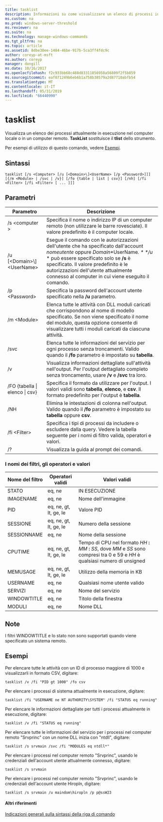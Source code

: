 ```yaml
---
title: tasklist
description: Informazioni su come visualizzare un elenco di processi in esecuzione nel computer locale o remoto.
ms.custom: na
ms.prod: windows-server-threshold
ms.reviewer: na
ms.suite: na
ms.technology: manage-windows-commands
ms.tgt_pltfrm: na
ms.topic: article
ms.assetid: 8dbe30ee-1484-46be-917b-5ca3ff4fdc9c
author: coreyp-at-msft
ms.author: coreyp
manager: dongill
ms.date: 10/16/2017
ms.openlocfilehash: f2c933bb68c488d83311856958a56809f2f5b859
ms.sourcegitcommit: eaf071249b6eb6b1a758b38579a2d87710abfb54
ms.translationtype: MT
ms.contentlocale: it-IT
ms.lasthandoff: 05/31/2019
ms.locfileid: "66440990"
---
```

# <a name="tasklist"></a>tasklist

Visualizza un elenco dei processi attualmente in esecuzione nel computer locale o in un computer remoto. **TaskList** sostituisce il **tlist** dello strumento.

Per esempi di utilizzo di questo comando, vedere [Esempi](#BKMK_examples).

## <a name="syntax"></a>Sintassi

```
tasklist [/s <Computer> [/u [<Domain>\]<UserName> [/p <Password>]]] [{/m <Module> | /svc | /v}] [/fo {table | list | csv}] [/nh] [/fi <Filter> [/fi <Filter> [ ... ]]]
```

## <a name="parameters"></a>Parametri

|          Parametro           |                                                                                                                                            Descrizione                                                                                                                                             |
|------------------------------|----------------------------------------------------------------------------------------------------------------------------------------------------------------------------------------------------------------------------------------------------------------------------------------------------|
|        /s \<computer >        |                                                                                         Specifica il nome o indirizzo IP di un computer remoto (non utilizzare le barre rovesciate). Il valore predefinito è il computer locale.                                                                                         |
| /u [\<Domain>\\\]\<UserName> | Esegue il comando con le autorizzazioni dell'utente che ha specificato dall'account *nomeutente* oppure *Domain*\*UserName<em>. \* \*/u</em> \* può essere specificato solo se **/s** è specificato. Il valore predefinito è le autorizzazioni dell'utente attualmente connesso al computer in cui viene eseguito il comando. |
|        /p \<Password>        |                                                                                                       Specifica la password dell'account utente specificato nella **/u** parametro.                                                                                                        |
|         /m \<Module>         |                                                               Elenca tutte le attività con DLL moduli caricati che corrispondono al nome di modello specificato. Se non viene specificato il nome del modulo, questa opzione consente di visualizzare tutti i moduli caricati da ciascuna attività.                                                                |
|             /svc             |                                                                                    Elenca tutte le informazioni del servizio per ogni processo senza troncamenti. Valido quando il **/fo** parametro è impostato su **tabella**.                                                                                    |
|              /v              |                                                                                 Visualizza informazioni dettagliate sull'attività nell'output. Per l'output dettagliato completo senza troncamento, usare **/v** e **/svc** tra loro.                                                                                 |
|  /FO {tabella \| elenco \| csv}  |                                                                             Specifica il formato da utilizzare per l'output. I valori validi sono **tabella**, **elenco**, e **csv**. Il formato predefinito per l'output è **tabella**.                                                                             |
|             /NH              |                                                                                             Elimina le intestazioni di colonna nell'output. Valido quando il **/fo** parametro è impostato su **tabella** oppure **csv**.                                                                                              |
|        /fi \<Filter>         |                                                                          Specifica i tipi di processi da includere o escludere dalla query. Vedere la tabella seguente per i nomi di filtro valida, operatori e valori.                                                                          |
|              /?              |                                                                                                                                Visualizza la guida al prompt dei comandi.                                                                                                                                |

### <a name="filter-names-operators-and-values"></a>I nomi dei filtri, gli operatori e valori

| Nome del filtro |    Operatori validi     |                                                                 Valori validi                                                                 |
|-------------|------------------------|----------------------------------------------------------------------------------------------------------------------------------------------|
|   STATO    |         eq, ne         |                                                                   IN ESECUZIONE                                                                    |
|  IMAGENAME  |         eq, ne         |                                                                  Nome dell'immagine                                                                  |
|     PID     | eq, ne, gt, lt, ge, le |                                                                  Valore PID                                                                   |
|   SESSIONE   | eq, ne, gt, lt, ge, le |                                                                Numero della sessione                                                                |
| SESSIONNAME |         eq, ne         |                                                                 Nome della sessione                                                                 |
|   CPUTIME   | eq, ne, gt, lt, ge, le | Tempo di CPU nel formato <em>HH</em> **:** <em>MM</em> **:** <em>SS</em>, dove *MM* e *SS* sono compresi tra 0 e 59 e *HH* è qualsiasi numero di unsigned |
|  MEMUSAGE   | eq, ne, gt, lt, ge, le |                                                              Utilizzo della memoria in KB                                                              |
|  USERNAME   |         eq, ne         |                                                             Qualsiasi nome utente valido                                                              |
|  SERVIZI   |         eq, ne         |                                                                 Nome del servizio                                                                 |
| WINDOWTITLE |         eq, ne         |                                                                 Titolo della finestra                                                                 |
|   MODULI   |         eq, ne         |                                                                   Nome DLL                                                                   |

## <a name="remarks"></a>Note

I filtri WINDOWTITLE e lo stato non sono supportati quando viene specificato un sistema remoto.

## <a name="BKMK_examples"></a>Esempi

Per elencare tutte le attività con un ID di processo maggiore di 1000 e visualizzarli in formato CSV, digitare:
```
tasklist /v /fi "PID gt 1000" /fo csv
```
Per elencare i processi di sistema attualmente in esecuzione, digitare:
```
tasklist /fi "USERNAME ne NT AUTHORITY\SYSTEM" /fi "STATUS eq running"
```
Per elencare le informazioni dettagliate per tutti i processi attualmente in esecuzione, digitare:
```
tasklist /v /fi "STATUS eq running"
```
Per elencare tutte le informazioni del servizio per i processi nel computer remoto "Srvprinc" con un nome DLL inizia con "ntdll", digitare:
```
tasklist /s srvmain /svc /fi "MODULES eq ntdll*"
```
Per elencare i processi nel computer remoto "Srvprinc", usando le credenziali dell'account utente attualmente connesso, digitare:
```
tasklist /s srvmain 
```
Per elencare i processi nel computer remoto "Srvprinc", usando le credenziali dell'account utente Hiropln, digitare:
```
tasklist /s srvmain /u maindom\hiropln /p p@ssW23
```

#### <a name="additional-references"></a>Altri riferimenti

[Indicazioni generali sulla sintassi della riga di comando](command-line-syntax-key.md)
